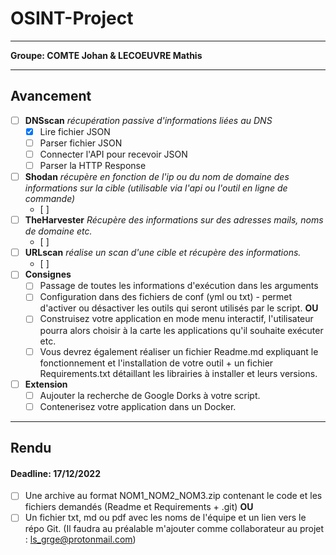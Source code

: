 # OSINT-Project
---

**Groupe: COMTE Johan & LECOEUVRE Mathis**

---
## Avancement

- [ ] **DNSscan**
*récupération passive d'informations liées au DNS*
  - [x] Lire fichier JSON
  - [ ] Parser fichier JSON
  - [ ] Connecter l'API pour recevoir JSON
  - [ ] Parser la HTTP Response
- [ ] **Shodan**
*récupère en fonction de l'ip ou du nom de domaine des informations sur la cible (utilisable via l'api ou l'outil en ligne de commande)*
  - [ ] 
- [ ] **TheHarvester**
*Récupère des informations sur des adresses mails, noms de domaine etc.*
  - [ ] 
- [ ] **URLscan**
*réalise un scan d'une cible et récupère des informations.*
  - [ ] 
- [ ] **Consignes**
  - [ ] Passage de toutes les informations d'exécution dans les arguments
  - [ ] Configuration dans des fichiers de conf (yml ou txt) - permet d'activer ou désactiver les outils qui seront utilisés par le script.
**OU**
  - [ ] Construisez votre application en mode menu interactif, l'utilisateur pourra alors choisir à la carte les applications qu'il souhaite exécuter etc.
  - [ ] Vous devrez également réaliser un fichier Readme.md expliquant le fonctionnement et l'installation de votre outil + un fichier Requirements.txt détaillant les librairies à installer et leurs versions.
- [ ] **Extension**
  - [ ] Aujouter la recherche de Google Dorks à votre script.
  - [ ] Contenerisez votre application dans un Docker.

--- 
## Rendu
#### Deadline: 17/12/2022
- [ ] Une archive au format NOM1_NOM2_NOM3.zip contenant le code et les fichiers demandés (Readme et
Requirements + .git)
**OU**
- [ ] Un fichier txt, md ou pdf avec les noms de l'équipe et un lien vers le répo Git. (Il faudra au préalable
m'ajouter comme collaborateur au projet : ls_grge@protonmail.com)